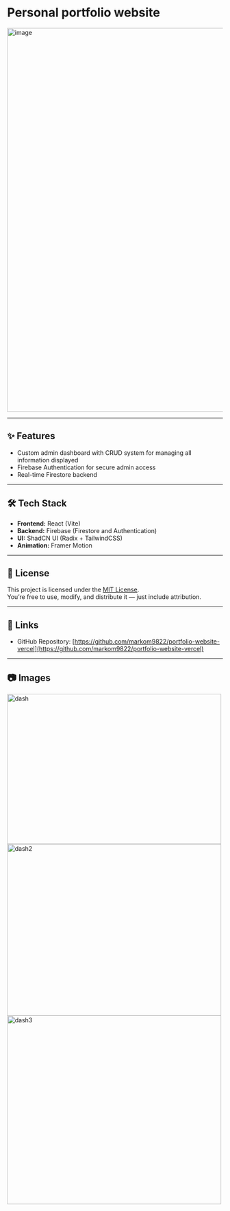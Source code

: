 # Personal portfolio website

<img width="1908" height="895" alt="image" src="https://github.com/user-attachments/assets/3b664962-3bc3-4041-964f-422ffafa9578" />

---

## ✨ Features

- Custom admin dashboard with CRUD system for managing all information displayed
- Firebase Authentication for secure admin access
- Real-time Firestore backend
  
---

## 🛠 Tech Stack

- **Frontend:** React (Vite)
- **Backend:** Firebase (Firestore and Authentication)
- **UI:** ShadCN UI (Radix + TailwindCSS)
- **Animation:** Framer Motion

---

## 🪪 License

This project is licensed under the [MIT License](./LICENSE).  
You’re free to use, modify, and distribute it — just include attribution.

---

## 📎 Links

- GitHub Repository: [https://github.com/markom9822/portfolio-website-vercel](https://github.com/markom9822/portfolio-website-vercel)

---

## 📷 Images

<img width="500" height="350" alt="dash" src="https://github.com/user-attachments/assets/730141e3-b66a-4d52-a8c5-977a2e55f43a" />
<img width="500" height="400" alt="dash2" src="https://github.com/user-attachments/assets/5933df0a-8261-498c-ae8c-f3f916493f87" />
<img width="500" height="440" alt="dash3" src="https://github.com/user-attachments/assets/4a3c9c33-3391-45b4-b3d4-c4ff624998d0" />




